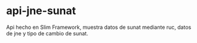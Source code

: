 # api-jne-sunat
Api hecho en Slim Framework, muestra datos de sunat mediante ruc, datos de jne y tipo de cambio de sunat.
